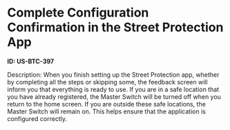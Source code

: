 # Complete Configuration Confirmation in the Street Protection App

**ID: US-BTC-397**

Description: When you finish setting up the Street Protection app, whether by completing all the steps or skipping some, the feedback screen will inform you that everything is ready to use. If you are in a safe location that you have already registered, the Master Switch will be turned off when you return to the home screen. If you are outside these safe locations, the Master Switch will remain on. This helps ensure that the application is configured correctly.